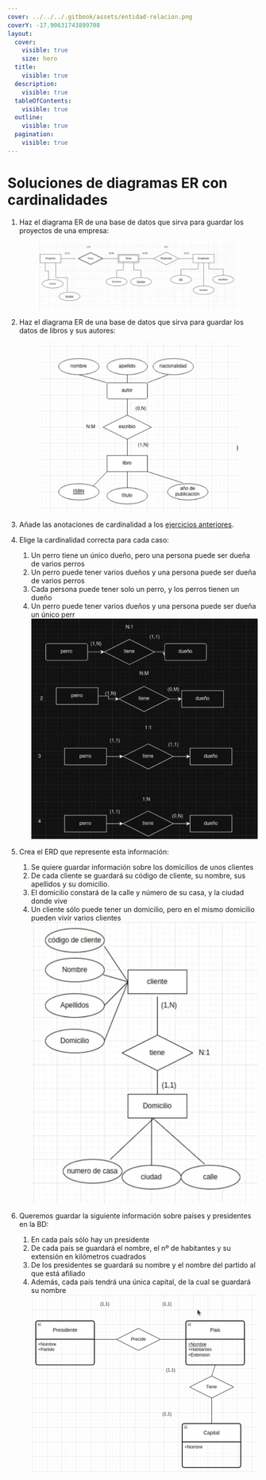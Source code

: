 ```yaml
---
cover: ../../../.gitbook/assets/entidad-relacion.png
coverY: -17.90631743899708
layout:
  cover:
    visible: true
    size: hero
  title:
    visible: true
  description:
    visible: true
  tableOfContents:
    visible: true
  outline:
    visible: true
  pagination:
    visible: true
---
```


# Soluciones de diagramas ER con cardinalidades

1.  Haz el diagrama ER de una base de datos que sirva para guardar los proyectos de una empresa:

    <figure><img src="../../../.gitbook/assets/image (150).png" alt=""><figcaption></figcaption></figure>
2.  Haz el diagrama ER de una base de datos que sirva para guardar los datos de libros y sus autores:

    <figure><img src="../../../.gitbook/assets/image (151).png" alt=""><figcaption></figcaption></figure>
3. Añade las anotaciones de cardinalidad a los [ejercicios anteriores](../../ejercicios-de-diagramas-er.md).
4. Elige la cardinalidad correcta para cada caso:
   1. Un perro tiene un único dueño, pero una persona puede ser dueña de varios perros
   2. Un perro puede tener varios dueños y una persona puede ser dueña de varios perros
   3. Cada persona puede tener solo un perro, y los perros tienen un dueño
   4. Un perro puede tener varios dueños y una persona puede ser dueña un único perr\
      ![](<../../../.gitbook/assets/image (152).png>)
5. Crea el ERD que represente esta información:
   1. Se quiere guardar información sobre los domicilios de unos clientes
   2. De cada cliente se guardará su código de cliente, su nombre, sus apellidos y su domicilio.
   3. El domicilio constará de la calle y número de su casa, y la ciudad donde vive
   4. Un cliente sólo puede tener un domicilio, pero en el mismo domicilio pueden vivir varios clientes\
      ![](<../../../.gitbook/assets/image (1) (1) (1) (1) (1).png>)
6. Queremos guardar la siguiente información sobre países y presidentes en la BD:
   1. En cada país sólo hay un presidente
   2. De cada país se guardará el nombre, el nº de habitantes y su extensión en kilómetros cuadrados
   3. De los presidentes se guardará su nombre y el nombre del partido al que está afiliado
   4. Además, cada país tendrá una única capital, de la cual se guardará su nombre\
      ![](<../../../.gitbook/assets/image (1) (1) (1) (1) (1) (1).png>)
